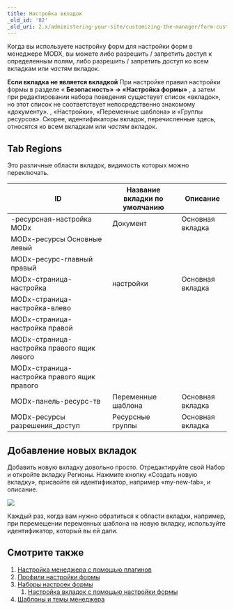 ```yaml
---
title: Настройка вкладок
_old_id: '82'
_old_uri: 2.x/administering-your-site/customizing-the-manager/form-customization-sets/customizing-tabs-via-form-customization
---
```


Когда вы используете настройку форм для настройки форм в менеджере MODX, вы можете либо разрешить / запретить доступ к определенным полям, либо разрешить / запретить доступ ко всем вкладкам или *частям* вкладок.

**Если вкладка не является вкладкой** При настройке правил настройки формы в разделе « **Безопасность» -> «Настройка формы»** , а затем при редактировании набора поведения существует список «вкладок», но этот список не соответствует непосредственно знакомому «документу». , «Настройки», «Переменные шаблона» и «Группы ресурсов». Скорее, идентификаторы вкладок, перечисленные здесь, относятся ко всем вкладкам или *частям* вкладок.

## Tab Regions

Это различные области вкладок, видимость которых можно переключать.

ID | Название вкладки по умолчанию | Описание
--- | --- | ---
-ресурсная-настройка MODx | Документ | Основная вкладка
MODx-ресурсы Основные левый |  | 
MODx-ресурс-главный правый |  | 
MODx-страница-настройка | настройки | Основная вкладка
MODx-страница-настройка-влево |  | 
MODx-страница-настройка правой |  | 
MODx-страница-настройка правого ящик левого |  | 
MODx-страница-настройка правого ящик правого |  | 
MODx-панель-ресурс-тв | Переменные шаблона | Основная вкладка
MODx-ресурсы разрешения_доступ | Ресурсные группы | Основная вкладка

## Добавление новых вкладок

Добавить новую вкладку довольно просто. Отредактируйте свой Набор и откройте вкладку Регионы. Нажмите кнопку «Создать новую вкладку», присвойте ей идентификатор, например «my-new-tab», и описание.

![](/download/attachments/a173647e0c2b1aeb7f1021e4f14784bc/fc_new_tab.jpg)

Каждый раз, когда вам нужно обратиться к области вкладки, например, при перемещении переменных шаблона на новую вкладку, используйте идентификатор, который вы ей дали.

## Смотрите также

1. [Настройка менеджера с помощью плагинов](_legacy/administering-your-site/customizing-the-manager-via-plugins)
2. [Профили настройки формы](building-sites/client-proofing/form-customization/profiles)
3. [Наборы настроек формы](building-sites/client-proofing/form-customization/sets)
    1. [Настройка вкладок с помощью настройки формы](building-sites/client-proofing/form-customization/tabs)
4. [Шаблоны и темы менеджера](building-sites/client-proofing/custom-manager-themes)

